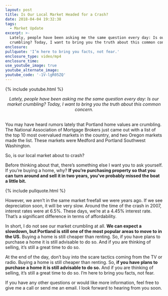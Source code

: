 ```yaml
---
layout: post
title: Is Our Local Market Headed for a Crash?
date: 2018-04-04 19:32:38
tags:
  - Market Update
excerpt: >-
  Lately, people have been asking me the same question every day: Is our market
  crumbling? Today, I want to bring you the truth about this common concern.
enclosure:
pullquote: 'I’m here to bring you facts, not fear.'
enclosure_type: video/mp4
enclosure_time:
use_youtube_image: true
youtube_alternate_image:
youtube_code: '-1V-lgR05ZQ'
---
```


{% include youtube.html %}

<center><em>Lately, people have been asking me the same question every day: Is our market crumbling? Today, I want to bring you the truth about this common concern.</em></center>

<center>&nbsp;</center>

You may have heard rumors lately that Portland home values are crumbling. The National Association of Mortgage Brokers just came out with a list of the top 10 most overvalued markets in the country, and two Oregon markets made the list. These markets were Medford and Portland Southwest Washington.&nbsp;

So, is our local market about to crash?&nbsp;

Before thinking about that, there’s something else I want you to ask yourself. If you’re buying a home, why? **If you’re purchasing property so that you can turn around and sell it in two years, you’ve probably missed the boat a little bit.**

{% include pullquote.html %}

However, we aren’t in the same market freefall we were years ago. If we see depreciation soon, it will be very slow. Around the time of the crash in 2007, interest rates were at 6.5%. These days, we’re at a 4.45% interest rate. That’s a significant difference in terms of affordability.

In short, I do not see our market crumbling at all. **We can expect a slowdown, but Portland is still one of the most popular areas to move to in the US.** Buying a home is still cheaper than renting. So, if you have plans to purchase a home it is still advisable to do so. And if you are thinking of selling, it’s still a great time to do so.&nbsp;

At the end of the day, don’t buy into the scare tactics coming from the TV or radio. Buying a home is still cheaper than renting. So, **if you have plans to purchase a home it is still advisable to do so.** And if you are thinking of selling, it’s still a great time to do so. I’m here to bring you facts, not fear.

If you have any other questions or would like more information, feel free to give me a call or send me an email. I look forward to hearing from you soon.<br>&nbsp;